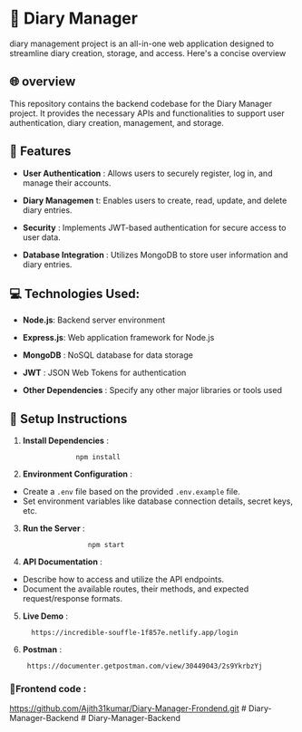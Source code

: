 
# 📙 Diary Manager

diary management project is an all-in-one web application designed to streamline diary creation, storage, and access. Here's a concise overview


## 🌐 overview

This repository contains the backend codebase for the Diary Manager project. It provides the necessary APIs and functionalities to support user authentication, diary creation, management, and storage.
## 🎯 Features

* __User Authentication__ : 
  Allows users to securely register, log in, and manage their accounts.

* __Diary Managemen__ t: Enables users to create, read, update, and delete diary entries.

* __Security__ : Implements JWT-based authentication for secure access to user data.
*  __Database Integration__ : Utilizes MongoDB to store user information and diary entries.
## 💻 Technologies Used:

* __Node.js__: Backend server environment

*  __Express.js__: Web application framework for Node.js
*  __MongoDB__ : NoSQL database for data storage
*  __JWT__ : JSON Web Tokens for authentication
* __Other Dependencies__ : Specify any other major libraries or tools used
## 📌 Setup Instructions

1. __Install Dependencies__ :

                    npm install

2. __Environment Configuration__ : 

* Create a `.env` file based on the provided `.env.example` file.
* Set environment variables like database connection details, secret keys, etc.

3. __Run the Server__ :

                       npm start

4. __API Documentation__ :

* Describe how to access and utilize the API endpoints.
* Document the available routes, their methods, and expected request/response formats.

5. __Live Demo__ :

         https://incredible-souffle-1f857e.netlify.app/login

6. __Postman__ :

        https://documenter.getpostman.com/view/30449043/2s9YkrbzYj
   
###  __📝Frontend code__ :

   https://github.com/Ajith31kumar/Diary-Manager-Frondend.git
#   D i a r y - M a n a g e r - B a c k e n d  
 #   D i a r y - M a n a g e r - B a c k e n d  
 